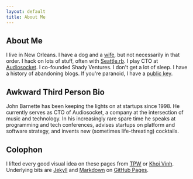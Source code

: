 ```yaml
---
layout: default
title: About Me
---
```


<style>
li.about { display:none; }
li.toys { border-left: 0; }
</style>

## About Me

I live in New Orleans. I have a dog and a [wife][krista], but not
necessarily in that order. I hack on lots of stuff, often with
[Seattle.rb][s.rb]. I play CTO at [Audiosocket][socket]. I co-founded
Shady Ventures. I don't get a lot of sleep. I have a history of
abandoning blogs. If you're paranoid, I have a [public key][pgp].

[krista]: http://twitter.com/kbarnette
  [s.rb]: http://seattlerb.org
[socket]: http://audiosocket.com
   [pgp]: /personal/jbarnette.txt

## Awkward Third Person Bio

John Barnette has been keeping the lights on at startups since
1998. He currently serves as CTO of Audiosocket, a company at the
intersection of music and technology. In his increasingly rare spare
time he speaks at programming and tech conferences, advises startups
on platform and software strategy, and invents new (sometimes
life-threating) cocktails.

## Colophon

I lifted every good visual idea on these pages from [TPW][] or [Khoi
Vinh][]. Underlying bits are [Jekyll][] and [Markdown][] on [GitHub
Pages][].

[TPW]:          http://github.com/mojombo
[Khoi Vinh]:    http://www.subtraction.com
[Jekyll]:       http://github.com/mojombo/jekyll
[Markdown]:     http://daringfireball.net/projects/markdown
[GitHub Pages]: http://github.com/blog/272-github-pages
